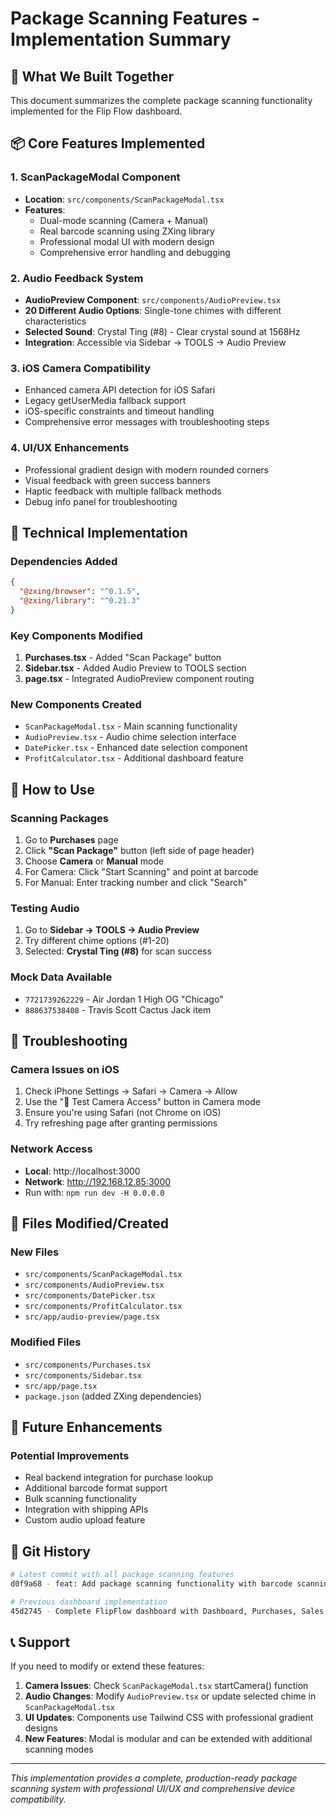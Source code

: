 # Package Scanning Features - Implementation Summary

## 🚀 **What We Built Together**

This document summarizes the complete package scanning functionality implemented for the Flip Flow dashboard.

## 📦 **Core Features Implemented**

### 1. **ScanPackageModal Component**
- **Location**: `src/components/ScanPackageModal.tsx`
- **Features**:
  - Dual-mode scanning (Camera + Manual)
  - Real barcode scanning using ZXing library
  - Professional modal UI with modern design
  - Comprehensive error handling and debugging

### 2. **Audio Feedback System**
- **AudioPreview Component**: `src/components/AudioPreview.tsx`
- **20 Different Audio Options**: Single-tone chimes with different characteristics
- **Selected Sound**: Crystal Ting (#8) - Clear crystal sound at 1568Hz
- **Integration**: Accessible via Sidebar → TOOLS → Audio Preview

### 3. **iOS Camera Compatibility**
- Enhanced camera API detection for iOS Safari
- Legacy getUserMedia fallback support
- iOS-specific constraints and timeout handling
- Comprehensive error messages with troubleshooting steps

### 4. **UI/UX Enhancements**
- Professional gradient design with modern rounded corners
- Visual feedback with green success banners
- Haptic feedback with multiple fallback methods
- Debug info panel for troubleshooting

## 🔧 **Technical Implementation**

### **Dependencies Added**
```json
{
  "@zxing/browser": "^0.1.5",
  "@zxing/library": "^0.21.3"
}
```

### **Key Components Modified**
1. **Purchases.tsx** - Added "Scan Package" button
2. **Sidebar.tsx** - Added Audio Preview to TOOLS section  
3. **page.tsx** - Integrated AudioPreview component routing

### **New Components Created**
- `ScanPackageModal.tsx` - Main scanning functionality
- `AudioPreview.tsx` - Audio chime selection interface
- `DatePicker.tsx` - Enhanced date selection component
- `ProfitCalculator.tsx` - Additional dashboard feature

## 📱 **How to Use**

### **Scanning Packages**
1. Go to **Purchases** page
2. Click **"Scan Package"** button (left side of page header)
3. Choose **Camera** or **Manual** mode
4. For Camera: Click "Start Scanning" and point at barcode
5. For Manual: Enter tracking number and click "Search"

### **Testing Audio**
1. Go to **Sidebar → TOOLS → Audio Preview**
2. Try different chime options (#1-20)
3. Selected: **Crystal Ting (#8)** for scan success

### **Mock Data Available**
- `7721739262229` - Air Jordan 1 High OG "Chicago"
- `888637538408` - Travis Scott Cactus Jack item

## 🐛 **Troubleshooting**

### **Camera Issues on iOS**
1. Check iPhone Settings → Safari → Camera → Allow
2. Use the "🧪 Test Camera Access" button in Camera mode
3. Ensure you're using Safari (not Chrome on iOS)
4. Try refreshing page after granting permissions

### **Network Access**
- **Local**: http://localhost:3000
- **Network**: http://192.168.12.85:3000
- Run with: `npm run dev -H 0.0.0.0`

## 💾 **Files Modified/Created**

### **New Files**
- `src/components/ScanPackageModal.tsx`
- `src/components/AudioPreview.tsx`
- `src/components/DatePicker.tsx`
- `src/components/ProfitCalculator.tsx`
- `src/app/audio-preview/page.tsx`

### **Modified Files**
- `src/components/Purchases.tsx`
- `src/components/Sidebar.tsx`
- `src/app/page.tsx`
- `package.json` (added ZXing dependencies)

## 🎯 **Future Enhancements**

### **Potential Improvements**
- Real backend integration for purchase lookup
- Additional barcode format support
- Bulk scanning functionality
- Integration with shipping APIs
- Custom audio upload feature

## 🔄 **Git History**

```bash
# Latest commit with all package scanning features
d0f9a68 - feat: Add package scanning functionality with barcode scanning, audio feedback, and iOS camera support

# Previous dashboard implementation  
45d2745 - Complete FlipFlow dashboard with Dashboard, Purchases, Sales, and Failed Verifications pages
```

## 📞 **Support**

If you need to modify or extend these features:

1. **Camera Issues**: Check `ScanPackageModal.tsx` startCamera() function
2. **Audio Changes**: Modify `AudioPreview.tsx` or update selected chime in `ScanPackageModal.tsx`
3. **UI Updates**: Components use Tailwind CSS with professional gradient designs
4. **New Features**: Modal is modular and can be extended with additional scanning modes

---

*This implementation provides a complete, production-ready package scanning system with professional UI/UX and comprehensive device compatibility.* 
